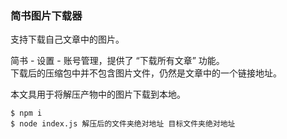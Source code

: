 ### 简书图片下载器

支持下载自己文章中的图片。  
  
简书 - 设置 - 账号管理，提供了 “下载所有文章” 功能。  
下载后的压缩包中并不包含图片文件，仍然是文章中的一个链接地址。  
  
本文具用于将解压产物中的图片下载到本地。
```
$ npm i
$ node index.js 解压后的文件夹绝对地址 目标文件夹绝对地址
```
